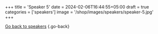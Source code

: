 +++
title = 'Speaker 5'
date = 2024-02-06T16:44:55+05:00
draft = true
categories = ['speakers']
image = '/shop/images/speakers/speaker-5.jpg'
+++


[Go back to speakers](/shop/categories/speakers/)
{.go-back}